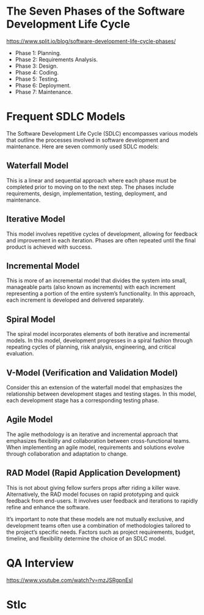 # The Seven Phases of the Software Development Life Cycle
https://www.split.io/blog/software-development-life-cycle-phases/

- Phase 1: Planning.
- Phase 2: Requirements Analysis.
- Phase 3: Design.
- Phase 4: Coding.
- Phase 5: Testing.
- Phase 6: Deployment.
- Phase 7: Maintenance.

# **Frequent SDLC Models**

The Software Development Life Cycle (SDLC) encompasses various models that outline the processes involved in software development and maintenance. Here are seven commonly used SDLC models:

## Waterfall Model

This is a linear and sequential approach where each phase must be completed prior to moving on to the next step. The phases include requirements, design, implementation, testing, deployment, and maintenance.

## Iterative Model

This model involves repetitive cycles of development, allowing for feedback and improvement in each iteration. Phases are often repeated until the final product is achieved with success.

## Incremental Model

This is more of an incremental model that divides the system into small, manageable parts (also known as increments) with each increment representing a portion of the entire system’s functionality. In this approach, each increment is developed and delivered separately.

## Spiral Model

The spiral model incorporates elements of both iterative and incremental models. In this model, development progresses in a spiral fashion through repeating cycles of planning, risk analysis, engineering, and critical evaluation.

## V-Model (Verification and Validation Model)

Consider this an extension of the waterfall model that emphasizes the relationship between development stages and testing stages. In this model, each development stage has a corresponding testing phase.

## Agile Model

The agile methodology is an iterative and incremental approach that emphasizes flexibility and collaboration between cross-functional teams. When implementing an agile model, requirements and solutions evolve through collaboration and adaptation to change.

## RAD Model (Rapid Application Development)

This is not about giving fellow surfers props after riding a killer wave. Alternatively, the RAD model focuses on rapid prototyping and quick feedback from end-users. It involves user feedback and iterations to rapidly refine and enhance the software.

It’s important to note that these models are not mutually exclusive, and development teams often use a combination of methodologies tailored to the project’s specific needs. Factors such as project requirements, budget, timeline, and flexibility determine the choice of an SDLC model.

# QA Interview
https://www.youtube.com/watch?v=mzJSRgpnEsI

# Stlc
